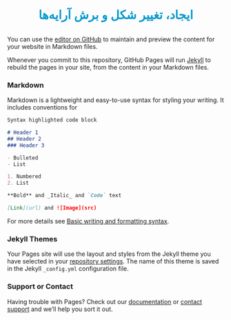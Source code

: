 <h1 align=center style="line-height:200%;font-family:vazir;color:#0099cc">
<font face="vazir" color="#0099cc">
ایجاد، تغییر شکل و برش آرایه‌ها
</font>
</h1>


You can use the [editor on GitHub](https://github.com/aitnb/Python-Intro/edit/gh-pages/index.md) to maintain and preview the content for your website in Markdown files.

Whenever you commit to this repository, GitHub Pages will run [Jekyll](Saeed) to rebuild the pages in your site, from the content in your Markdown files.

### Markdown

Markdown is a lightweight and easy-to-use syntax for styling your writing. It includes conventions for

```markdown
Syntax highlighted code block

# Header 1
## Header 2
### Header 3

- Bulleted
- List

1. Numbered
2. List

**Bold** and _Italic_ and `Code` text

[Link](url) and ![Image](src)
```

For more details see [Basic writing and formatting syntax](https://docs.github.com/en/github/writing-on-github/getting-started-with-writing-and-formatting-on-github/basic-writing-and-formatting-syntax).

### Jekyll Themes

Your Pages site will use the layout and styles from the Jekyll theme you have selected in your [repository settings](https://github.com/aitnb/Python-Intro/settings/pages). The name of this theme is saved in the Jekyll `_config.yml` configuration file.

### Support or Contact

Having trouble with Pages? Check out our [documentation](https://docs.github.com/categories/github-pages-basics/) or [contact support](https://support.github.com/contact) and we’ll help you sort it out.
